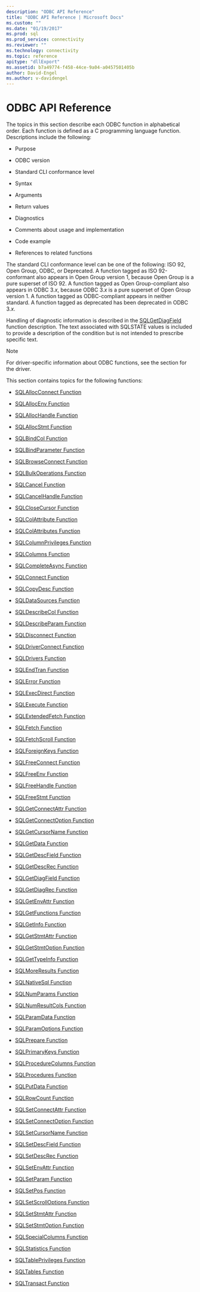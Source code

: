 ```yaml
---
description: "ODBC API Reference"
title: "ODBC API Reference | Microsoft Docs"
ms.custom: ""
ms.date: "01/19/2017"
ms.prod: sql
ms.prod_service: connectivity
ms.reviewer: ""
ms.technology: connectivity
ms.topic: reference
apitype: "dllExport"
ms.assetid: b7a49774-f458-44ce-9a04-a0457501405b
author: David-Engel
ms.author: v-davidengel
---
```

# ODBC API Reference
The topics in this section describe each ODBC function in alphabetical order. Each function is defined as a C programming language function. Descriptions include the following:  
  
-   Purpose  
  
-   ODBC version  
  
-   Standard CLI conformance level  
  
-   Syntax  
  
-   Arguments  
  
-   Return values  
  
-   Diagnostics  
  
-   Comments about usage and implementation  
  
-   Code example  
  
-   References to related functions  
  
 The standard CLI conformance level can be one of the following: ISO 92, Open Group, ODBC, or Deprecated. A function tagged as ISO 92-conformant also appears in Open Group version 1, because Open Group is a pure superset of ISO 92. A function tagged as Open Group-compliant also appears in ODBC 3.*x*, because ODBC 3.*x* is a pure superset of Open Group version 1. A function tagged as ODBC-compliant appears in neither standard. A function tagged as deprecated has been deprecated in ODBC 3.*x*.  
  
 Handling of diagnostic information is described in the [SQLGetDiagField](../../../odbc/reference/syntax/sqlgetdiagfield-function.md) function description. The text associated with SQLSTATE values is included to provide a description of the condition but is not intended to prescribe specific text.  
  
> [!NOTE]  
>  For driver-specific information about ODBC functions, see the section for the driver.  
  
 This section contains topics for the following functions:  
  
-   [SQLAllocConnect Function](../../../odbc/reference/syntax/sqlallocconnect-function.md)  
  
-   [SQLAllocEnv Function](../../../odbc/reference/syntax/sqlallocenv-function.md)  
  
-   [SQLAllocHandle Function](../../../odbc/reference/syntax/sqlallochandle-function.md)  
  
-   [SQLAllocStmt Function](../../../odbc/reference/syntax/sqlallocstmt-function.md)  
  
-   [SQLBindCol Function](../../../odbc/reference/syntax/sqlbindcol-function.md)  
  
-   [SQLBindParameter Function](../../../odbc/reference/syntax/sqlbindparameter-function.md)  
  
-   [SQLBrowseConnect Function](../../../odbc/reference/syntax/sqlbrowseconnect-function.md)  
  
-   [SQLBulkOperations Function](../../../odbc/reference/syntax/sqlbulkoperations-function.md)  
  
-   [SQLCancel Function](../../../odbc/reference/syntax/sqlcancel-function.md)  
  
-   [SQLCancelHandle Function](../../../odbc/reference/syntax/sqlcancelhandle-function.md)  
  
-   [SQLCloseCursor Function](../../../odbc/reference/syntax/sqlclosecursor-function.md)  
  
-   [SQLColAttribute Function](../../../odbc/reference/syntax/sqlcolattribute-function.md)  
  
-   [SQLColAttributes Function](../../../odbc/reference/syntax/sqlcolattributes-function.md)  
  
-   [SQLColumnPrivileges Function](../../../odbc/reference/syntax/sqlcolumnprivileges-function.md)  
  
-   [SQLColumns Function](../../../odbc/reference/syntax/sqlcolumns-function.md)  
  
-   [SQLCompleteAsync Function](../../../odbc/reference/syntax/sqlcompleteasync-function.md)  
  
-   [SQLConnect Function](../../../odbc/reference/syntax/sqlconnect-function.md)  
  
-   [SQLCopyDesc Function](../../../odbc/reference/syntax/sqlcopydesc-function.md)  
  
-   [SQLDataSources Function](../../../odbc/reference/syntax/sqldatasources-function.md)  
  
-   [SQLDescribeCol Function](../../../odbc/reference/syntax/sqldescribecol-function.md)  
  
-   [SQLDescribeParam Function](../../../odbc/reference/syntax/sqldescribeparam-function.md)  
  
-   [SQLDisconnect Function](../../../odbc/reference/syntax/sqldisconnect-function.md)  
  
-   [SQLDriverConnect Function](../../../odbc/reference/syntax/sqldriverconnect-function.md)  
  
-   [SQLDrivers Function](../../../odbc/reference/syntax/sqldrivers-function.md)  
  
-   [SQLEndTran Function](../../../odbc/reference/syntax/sqlendtran-function.md)  
  
-   [SQLError Function](../../../odbc/reference/syntax/sqlerror-function.md)  
  
-   [SQLExecDirect Function](../../../odbc/reference/syntax/sqlexecdirect-function.md)  
  
-   [SQLExecute Function](../../../odbc/reference/syntax/sqlexecute-function.md)  
  
-   [SQLExtendedFetch Function](../../../odbc/reference/syntax/sqlextendedfetch-function.md)  
  
-   [SQLFetch Function](../../../odbc/reference/syntax/sqlfetch-function.md)  
  
-   [SQLFetchScroll Function](../../../odbc/reference/syntax/sqlfetchscroll-function.md)  
  
-   [SQLForeignKeys Function](../../../odbc/reference/syntax/sqlforeignkeys-function.md)  
  
-   [SQLFreeConnect Function](../../../odbc/reference/syntax/sqlfreeconnect-function.md)  
  
-   [SQLFreeEnv Function](../../../odbc/reference/syntax/sqlfreeenv-function.md)  
  
-   [SQLFreeHandle Function](../../../odbc/reference/syntax/sqlfreehandle-function.md)  
  
-   [SQLFreeStmt Function](../../../odbc/reference/syntax/sqlfreestmt-function.md)  
  
-   [SQLGetConnectAttr Function](../../../odbc/reference/syntax/sqlgetconnectattr-function.md)  
  
-   [SQLGetConnectOption Function](../../../odbc/reference/syntax/sqlgetconnectoption-function.md)  
  
-   [SQLGetCursorName Function](../../../odbc/reference/syntax/sqlgetcursorname-function.md)  
  
-   [SQLGetData Function](../../../odbc/reference/syntax/sqlgetdata-function.md)  
  
-   [SQLGetDescField Function](../../../odbc/reference/syntax/sqlgetdescfield-function.md)  
  
-   [SQLGetDescRec Function](../../../odbc/reference/syntax/sqlgetdescrec-function.md)  
  
-   [SQLGetDiagField Function](../../../odbc/reference/syntax/sqlgetdiagfield-function.md)  
  
-   [SQLGetDiagRec Function](../../../odbc/reference/syntax/sqlgetdiagrec-function.md)  
  
-   [SQLGetEnvAttr Function](../../../odbc/reference/syntax/sqlgetenvattr-function.md)  
  
-   [SQLGetFunctions Function](../../../odbc/reference/syntax/sqlgetfunctions-function.md)  
  
-   [SQLGetInfo Function](../../../odbc/reference/syntax/sqlgetinfo-function.md)  
  
-   [SQLGetStmtAttr Function](../../../odbc/reference/syntax/sqlgetstmtattr-function.md)  
  
-   [SQLGetStmtOption Function](../../../odbc/reference/syntax/sqlgetstmtoption-function.md)  
  
-   [SQLGetTypeInfo Function](../../../odbc/reference/syntax/sqlgettypeinfo-function.md)  
  
-   [SQLMoreResults Function](../../../odbc/reference/syntax/sqlmoreresults-function.md)  
  
-   [SQLNativeSql Function](../../../odbc/reference/syntax/sqlnativesql-function.md)  
  
-   [SQLNumParams Function](../../../odbc/reference/syntax/sqlnumparams-function.md)  
  
-   [SQLNumResultCols Function](../../../odbc/reference/syntax/sqlnumresultcols-function.md)  
  
-   [SQLParamData Function](../../../odbc/reference/syntax/sqlparamdata-function.md)  
  
-   [SQLParamOptions Function](../../../odbc/reference/syntax/sqlparamoptions-function.md)  
  
-   [SQLPrepare Function](../../../odbc/reference/syntax/sqlprepare-function.md)  
  
-   [SQLPrimaryKeys Function](../../../odbc/reference/syntax/sqlprimarykeys-function.md)  
  
-   [SQLProcedureColumns Function](../../../odbc/reference/syntax/sqlprocedurecolumns-function.md)  
  
-   [SQLProcedures Function](../../../odbc/reference/syntax/sqlprocedures-function.md)  
  
-   [SQLPutData Function](../../../odbc/reference/syntax/sqlputdata-function.md)  
  
-   [SQLRowCount Function](../../../odbc/reference/syntax/sqlrowcount-function.md)  
  
-   [SQLSetConnectAttr Function](../../../odbc/reference/syntax/sqlsetconnectattr-function.md)  
  
-   [SQLSetConnectOption Function](../../../odbc/reference/syntax/sqlsetconnectoption-function.md)  
  
-   [SQLSetCursorName Function](../../../odbc/reference/syntax/sqlsetcursorname-function.md)  
  
-   [SQLSetDescField Function](../../../odbc/reference/syntax/sqlsetdescfield-function.md)  
  
-   [SQLSetDescRec Function](../../../odbc/reference/syntax/sqlsetdescrec-function.md)  
  
-   [SQLSetEnvAttr Function](../../../odbc/reference/syntax/sqlsetenvattr-function.md)  
  
-   [SQLSetParam Function](../../../odbc/reference/syntax/sqlsetparam-function.md)  
  
-   [SQLSetPos Function](../../../odbc/reference/syntax/sqlsetpos-function.md)  
  
-   [SQLSetScrollOptions Function](../../../odbc/reference/syntax/sqlsetscrolloptions-function.md)  
  
-   [SQLSetStmtAttr Function](../../../odbc/reference/syntax/sqlsetstmtattr-function.md)  
  
-   [SQLSetStmtOption Function](../../../odbc/reference/syntax/sqlsetstmtoption-function.md)  
  
-   [SQLSpecialColumns Function](../../../odbc/reference/syntax/sqlspecialcolumns-function.md)  
  
-   [SQLStatistics Function](../../../odbc/reference/syntax/sqlstatistics-function.md)  
  
-   [SQLTablePrivileges Function](../../../odbc/reference/syntax/sqltableprivileges-function.md)  
  
-   [SQLTables Function](../../../odbc/reference/syntax/sqltables-function.md)  
  
-   [SQLTransact Function](../../../odbc/reference/syntax/sqltransact-function.md)

